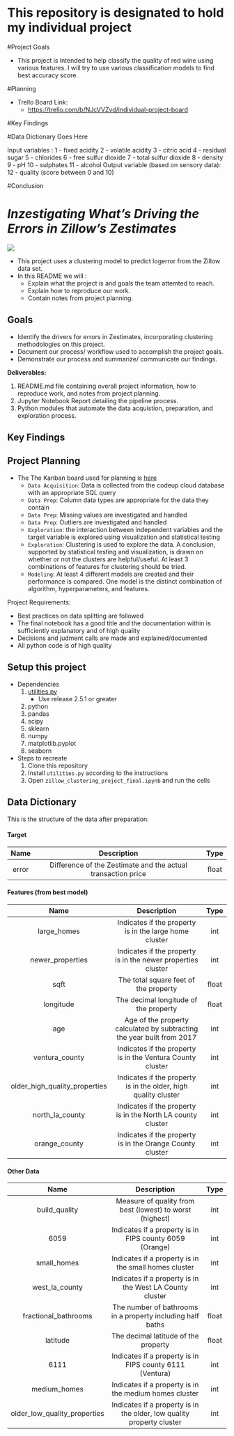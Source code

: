 # This repository is designated to hold my individual project

#Project Goals
- This project is intended to help  classify the quality of red wine using various features. I will try to use various classification models to find best accuracy score.

#Planning 
- Trello Board Link:
  - https://trello.com/b/NJcVVZvd/individual-project-board

#Key Findings 




#Data Dictionary Goes Here

Input variables : 
1 - fixed acidity 
2 - volatile acidity 
3 - citric acid 
4 - residual sugar 
5 - chlorides 
6 - free sulfur dioxide 
7 - total sulfur dioxide 
8 - density 
9 - pH 
10 - sulphates 
11 - alcohol 
Output variable (based on sensory data): 
12 - quality (score between 0 and 10)

#Conclusion
# _Inzestigating What’s Driving the Errors in Zillow’s Zestimates_

![](http://zillow.mediaroom.com/image/Zillow_Wordmark_Blue_RGB.jpg)




- This project uses a clustering model to predict logerror from the Zillow data set.
- In this README we will :
    * Explain what the project is and goals the team attemted to reach. 
    * Explain how to reproduce our work. 
    * Contain notes from project planning.

## Goals
* Identify the drivers for errors in Zestimates, incorporating clustering methodologies on this project.
* Document our process/ workflow used to accomplish the project goals.
* Demonstrate our process and summarize/ communicate our findings.

**Deliverables:**
1. README.md file containing overall project information, how to reproduce work, and notes from project planning.
2. Jupyter Notebook Report detailing the pipeline process.
3. Python modules that automate the data acquistion, preparation, and exploration process.

## Key Findings

## Project Planning
* The The Kanban board used for planning is <a href="https://github.com/orgs/david-and-brandon-the-sa-se-bros/projects/1">here</a>
   * `Data Acquisition`: Data is collected from the codeup cloud database with an appropriate SQL query
   * `Data Prep`: Column data types are appropriate for the data they contain
   * `Data Prep`: Missing values are investigated and handled
   * `Data Prep`: Outliers are investigated and handled
   * `Exploration`: the interaction between independent variables and the target variable is explored using visualization and statistical testing
   * `Exploration`: Clustering is used to explore the data. A conclusion, supported by statistical testing and visualization, is drawn on whether or not the clusters are helpful/useful. At least 3 combinations of features for clustering should be tried.
   * `Modeling`: At least 4 different models are created and their performance is compared. One model is the distinct combination of algorithm, hyperparameters, and features.

Project Requirements:
   - Best practices on data splitting are followed
   - The final notebook has a good title and the documentation within is sufficiently explanatory and of high quality
   - Decisions and judment calls are made and explained/documented
   - All python code is of high quality

## Setup this project
* Dependencies
    1. [utilities.py](https://github.com/david-ryan-alviola/utilities/releases)
        * Use release 2.5.1 or greater
    2. python
    3. pandas
    4. scipy
    5. sklearn
    6. numpy
    7. matplotlib.pyplot
    8. seaborn
* Steps to recreate
    1. Clone this repository
    2. Install `utilities.py` according to the instructions
    3. Open `zillow_clustering_project_final.ipynb` and run the cells

## Data Dictionary
This is the structure of the data after preparation:
#### Target
Name | Description | Type
:---: | :---: | :---:
error | Difference of the Zestimate and the actual transaction price | float

#### Features (from best model)
Name | Description | Type
:---: | :---: | :---:
large_homes | Indicates if the property is in the large home cluster  | int
newer_properties  | Indicates if the property is in the newer properties cluster |   int
sqft | The total square feet of the property | float
longitude | The decimal longitude of the property | float
age | Age of the property calculated by subtracting the year built from 2017 | int
ventura_county | Indicates if the property is in the Ventura County cluster  | int
older_high_quality_properties | Indicates if the property is in the older, high quality cluster | int
north_la_county | Indicates if the property is in the North LA county cluster | int
orange_county | Indicates if the property is in the Orange County cluster | int

#### Other Data
Name | Description | Type
:---: | :---: | :---:
build_quality | Measure of quality from best (lowest) to worst (highest) | int
6059 | Indicates if a property is in FIPS county 6059 (Orange) | int
small_homes | Indicates if a property is in the small homes cluster | int
west_la_county | Indicates if a property is in the West LA County cluster | int
fractional_bathrooms | The number of bathrooms in a property including half baths | float
latitude | The decimal latitude of the property | float
6111 | Indicates if a property is in FIPS county 6111 (Ventura) | int
medium_homes | Indicates if a property is in the medium homes cluster | int
older_low_quality_properties | Indicates if a property is in the older, low quality property cluster | int
